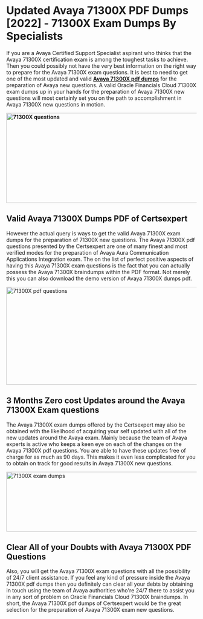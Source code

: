 <h1><strong>Updated Avaya 71300X PDF Dumps [2022] - 71300X Exam Dumps By Specialists&nbsp;</strong></h1>
<p><span style="font-weight: 400;">If you are a Avaya Certified Support Specialist aspirant who thinks that the Avaya 71300X certification exam is among the toughest tasks to achieve. Then you could possibly not have the very best information on the right way to prepare for the Avaya 71300X exam questions. It is best to need to get one of the most updated and valid <strong><a href="https://www.certsexpert.com/71300X-pdf-questions.html">Avaya 71300X pdf dumps</a></strong> for the preparation of Avaya new questions. A valid Oracle Financials Cloud 71300X exam dumps up in your hands for the preparation of Avaya 71300X new questions will most certainly set you on the path to accomplishment in Avaya 71300X new questions in motion.</span></p>
<p><span style="font-weight: 400;"><strong><img style="display: block; margin-left: auto; margin-right: auto;" src="https://i.ibb.co/QXh983F/73475278-2429792180625311-4586132736837681152-n.jpg" alt="71300X questions" width="632" height="238" /></strong></span></p>
<h2><strong>Valid Avaya 71300X Dumps PDF of Certsexpert</strong></h2>
<p><span style="font-weight: 400;">However the actual query is ways to get the valid Avaya 71300X exam dumps for the preparation of 71300X new questions. The Avaya 71300X pdf questions presented by the Certsexpert are one of many finest and most verified modes for the preparation of Avaya Aura Communication Applications Integration exam. The on the list of perfect positive aspects of having this Avaya 71300X exam questions is the fact that you can actually possess the Avaya 71300X braindumps within the PDF format. Not merely this you can also download the demo version of Avaya 71300X dumps pdf.</span></p>
<p><span style="font-weight: 400;"><img style="display: block; margin-left: auto; margin-right: auto;" src="https://i.ibb.co/Jd8hN2L/76714008-3182067705200142-8735104740007870464-n.jpg" alt="71300X pdf questions" width="701" height="259" /></span></p>
<h2><strong>3 Months Zero cost Updates around the Avaya 71300X Exam questions</strong></h2>
<p><span style="font-weight: 400;">The Avaya 71300X exam dumps offered by the Certsexpert may also be obtained with the likelihood of acquiring your self updated with all of the new updates around the Avaya exam. Mainly because the team of Avaya experts is active who keeps a keen eye on each of the changes on the Avaya 71300X pdf questions. You are able to have these updates free of charge for as much as 90 days. This makes it even less complicated for you to obtain on track for good results in Avaya 71300X new questions.</span></p>
<p><span style="font-weight: 400;"><a href="https://www.certsexpert.com/71300X-pdf-questions.html"><img style="display: block; margin-left: auto; margin-right: auto;" src="https://i.ibb.co/TMnKrkJ/75398236-424489711531572-5064688549987614720-n.jpg" alt="71300X exam dumps" width="714" height="158" /></a></span></p>
<h2><strong>Clear All of your Doubts with Avaya 71300X PDF Questions</strong></h2>
<p>Also, you will get the Avaya 71300X exam questions with all the possibility of 24/7 client assistance. If you feel any kind of pressure inside the Avaya 71300X pdf dumps then you definitely can clear all your debts by obtaining in touch using the team of Avaya authorities who're 24/7 there to assist you in any sort of problem on Oracle Financials Cloud 71300X braindumps. In short, the Avaya 71300X pdf dumps of Certsexpert would be the great selection for the preparation of Avaya 71300X exam new questions.</p>
